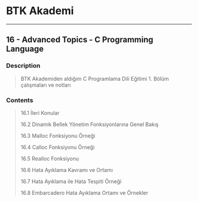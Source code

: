 # BTK Akademi
___

## 16 - Advanced Topics - C Programming Language

### Description
> BTK Akademiden aldığım C Programlama Dili Eğitimi 1. Bölüm çalışmaları ve notları

### Contents
> 16.1 İleri Konular
>
> 16.2 Dinamik Bellek Yönetim Fonksiyonlarına Genel Bakış
>
> 16.3 Malloc Fonksiyonu Örneği
>
> 16.4 Calloc Fonksiyonu Örneği
>
> 16.5 Realloc Fonksiyonu
>
> 16.6 Hata Ayıklama Kavramı ve Ortamı
>
> 16.7 Hata Ayıklama ile Hata Tespiti Örneği
>
> 16.8 Embarcadero Hata Ayıklama Ortamı ve Örnekler
